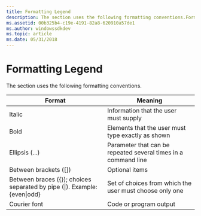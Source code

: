 ```yaml
---
title: Formatting Legend
description: The section uses the following formatting conventions.FormatMeaningItalicInformation that the user must supplyBoldElements that the user must type exactly as shownEllipsis (...)Parameter that can be repeated several times in a command lineBetween brackets (\ \ )Optional itemsBetween braces ( ); choices separated by pipe (\ ). Example even\ odd Set of choices from which the user must choose only oneCourier fontCode or program output .
ms.assetid: 00b325b4-c19e-4191-82a8-620910a57de1
ms.author: windowssdkdev
ms.topic: article
ms.date: 05/31/2018
---
```


# Formatting Legend

The section uses the following formatting conventions.

| Format                                                                    | Meaning                                                        |
|---------------------------------------------------------------------------|----------------------------------------------------------------|
| Italic                                                                    | Information that the user must supply                          |
| Bold                                                                      | Elements that the user must type exactly as shown              |
| Ellipsis (...)                                                            | Parameter that can be repeated several times in a command line |
| Between brackets (\[\])                                                   | Optional items                                                 |
| Between braces ({}); choices separated by pipe (\|). Example: {even\|odd} | Set of choices from which the user must choose only one        |
| Courier font                                                              | Code or program output                                         |



 

 

 




